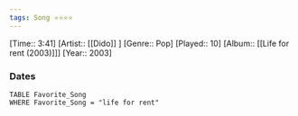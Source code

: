 ```yaml
---
tags: Song ⭐⭐⭐⭐ 
---
```

[Time:: 3:41]
[Artist:: [[Dido]] ]
[Genre:: Pop]
[Played:: 10]
[Album:: [[Life for rent (2003)]]]
[Year:: 2003]
### Dates
````dataview
TABLE Favorite_Song
WHERE Favorite_Song = "life for rent"
````